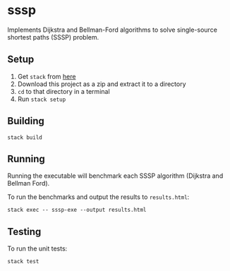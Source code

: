 # sssp

Implements Dijkstra and Bellman-Ford algorithms to solve single-source shortest paths (SSSP) problem.

## Setup

1. Get `stack` from [here](https://docs.haskellstack.org/en/stable/README/)
2. Download this project as a zip and extract it to a directory
3. `cd` to that directory in a terminal
4. Run `stack setup`

## Building

```
stack build
```

## Running

Running the executable will benchmark each SSSP algorithm (Dijkstra and Bellman Ford).

To run the benchmarks and output the results to `results.html`:
```
stack exec -- sssp-exe --output results.html
```

## Testing

To run the unit tests:
```
stack test
```

